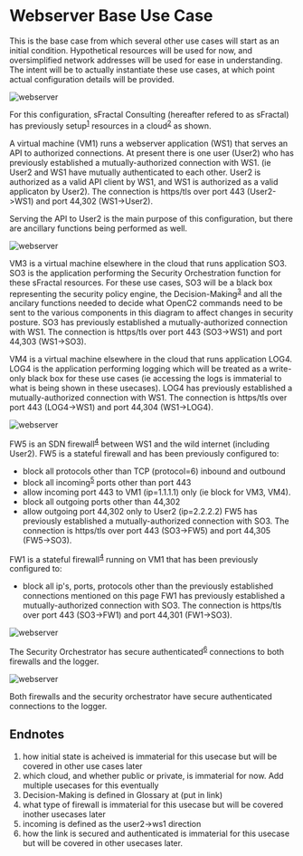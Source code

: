 # Webserver Base Use Case
This is the base case from which several other use cases will start as an initial condition.
Hypothetical resources will be used for now, and oversimplified network addresses will be
used for ease in understanding. 
The intent will be to actually instantiate these use cases, at which point actual configuration
details will be provided.

![webserver](https://raw.githubusercontent.com/oasis-tcs/openc2-lsc-usecases/master/sFractalConsulting/images/01.web.png)

For this configuration, sFractal Consulting (hereafter refered to as sFractal) has previously 
setup<sup>[1](#endnote1)</sup>
resources in a cloud<sup>[2](#endnote2)</sup>
as shown.

A virtual machine (VM1) runs a webserver application (WS1) 
that serves an API to authorized connections.
At present there is one user (User2) who has previously established a mutually-authorized 
connection with WS1.
(ie User2 and WS1 have mutually authenticated to each other.
User2 is authorized as a valid API client by WS1, 
and WS1 is authorized as a valid applicaton by User2).
The connection is https/tls over port 443 (User2->WS1) and port 44,302 (WS1->User2).

Serving the API to User2 is the main purpose of this configuration, 
but there are ancillary functions being performed as well.

![webserver](https://raw.githubusercontent.com/oasis-tcs/openc2-lsc-usecases/master/sFractalConsulting/images/02.ancilary.png)

VM3 is a virtual machine elsewhere in the cloud that runs application SO3.
SO3 is the application performing the Security Orchestration 
function for these sFractal resources.
For these use cases, SO3 will be a black box representing 
the security policy engine, the Decision-Making<sup>[3](#endnote3)</sup>
and all the ancilary functions needed to 
decide what OpenC2 commands need to be sent to the various components in this diagram
to affect changes in security posture.
SO3 has previously established a mutually-authorized connection with WS1.
The connection is https/tls over port 443 (SO3->WS1) and port 44,303 (WS1->SO3).

VM4 is a virtual machine elsewhere in the cloud that runs application LOG4.
LOG4 is the application performing logging which will be treated as a write-only
black box for these use cases (ie accessing the logs is immaterial to what is being
shown in these usecases).
LOG4 has previously established a mutually-authorized connection with WS1.
The connection is https/tls over port 443 (LOG4->WS1) and port 44,304 (WS1->LOG4).

![webserver](https://raw.githubusercontent.com/oasis-tcs/openc2-lsc-usecases/master/sFractalConsulting/images/03.fw.png)

FW5 is an SDN firewall<sup>[4](#endnote4)</sup> between WS1 and the wild internet (including User2).
FW5 is a stateful firewall and has been previously configured to:
 * block all protocols other than TCP (protocol=6) inbound and outbound
 * block all incoming<sup>[5](#endnote5)</sup> ports other than port 443
 * allow incoming port 443 to VM1 (ip=1.1.1.1) only (ie block for VM3, VM4).
 * block all outgoing ports other than 44,302
 * allow outgoing port 44,302 only to User2 (ip=2.2.2.2)
FW5 has previously established a mutually-authorized connection with SO3.
The connection is https/tls over port 443 (SO3->FW5) and port 44,305 (FW5->SO3).

FW1 is a stateful firewall<sup>[4](#endnote4)</sup> running on VM1
that has been previously configured to:
 * block all ip's, ports, protocols other than the previously established connections mentioned on this page
FW1 has previously established a mutually-authorized connection with SO3.
The connection is https/tls over port 443 (SO3->FW1) and port 44,301 (FW1->SO3).

![webserver](https://raw.githubusercontent.com/oasis-tcs/openc2-lsc-usecases/master/sFractalConsulting/images/04.so.png)

The Security Orchestrator has secure authenticated<sup>[6](#endnote6)</sup>
connections to both firewalls and the logger.

![webserver](https://raw.githubusercontent.com/oasis-tcs/openc2-lsc-usecases/master/sFractalConsulting/images/05.log.png)

Both firewalls and the security orchestrator have secure authenticated connections to the logger.

## Endnotes
 1. <a name="endnote1">how</a> initial state is acheived is immaterial for this usecase but will be covered in other use cases later
 2. <a name="endnote2">which</a> cloud, and whether public or private, is immaterial for now. Add multiple usecases for this eventually
 3. <a name="endnote3">Decision-Making</a> is defined in Glossary at (put in link)
 4. <a name="endnote4">what</a> type of firewall is immaterial for this usecase but will be covered inother usecases later
 5. <a name="endnote5">incoming</a> is defined as the user2->ws1 direction
 6. <a name="endnote6">how</a> the link is secured and authenticated is immaterial for this usecase but will be covered in other usecases later.
